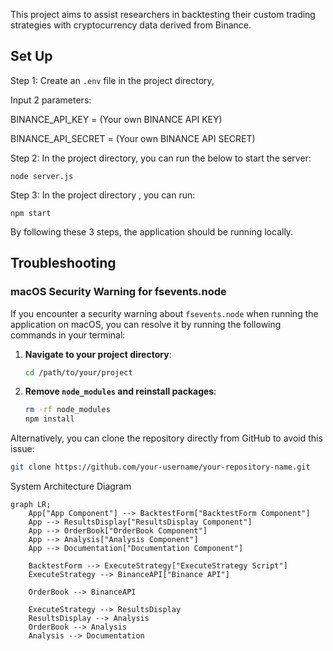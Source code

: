This project aims to assist researchers in backtesting their custom trading strategies with cryptocurrency data derived from Binance.

## Set Up

Step 1: 
Create an `.env` file in the project directory,

Input 2 parameters:

BINANCE_API_KEY = (Your own BINANCE API KEY)

BINANCE_API_SECRET = (Your own BINANCE API SECRET)

Step 2: 
In the project directory, you can run the below to start the server:

`node server.js` 

Step 3:
In the project directory , you can run:

`npm start`


By following these 3 steps, the application should be running locally.


## Troubleshooting

### macOS Security Warning for fsevents.node

If you encounter a security warning about `fsevents.node` when running the application on macOS, you can resolve it by running the following commands in your terminal:

1. **Navigate to your project directory**:

    ```bash
    cd /path/to/your/project
    ```

2. **Remove `node_modules` and reinstall packages**:

    ```bash
    rm -rf node_modules
    npm install
    ```


Alternatively, you can clone the repository directly from GitHub to avoid this issue:

```bash
git clone https://github.com/your-username/your-repository-name.git
```

System Architecture Diagram
```mermaid
graph LR;
    App["App Component"] --> BacktestForm["BacktestForm Component"]
    App --> ResultsDisplay["ResultsDisplay Component"]
    App --> OrderBook["OrderBook Component"]
    App --> Analysis["Analysis Component"]
    App --> Documentation["Documentation Component"]

    BacktestForm --> ExecuteStrategy["ExecuteStrategy Script"]
    ExecuteStrategy --> BinanceAPI["Binance API"]

    OrderBook --> BinanceAPI

    ExecuteStrategy --> ResultsDisplay
    ResultsDisplay --> Analysis
    OrderBook --> Analysis
    Analysis --> Documentation
```
